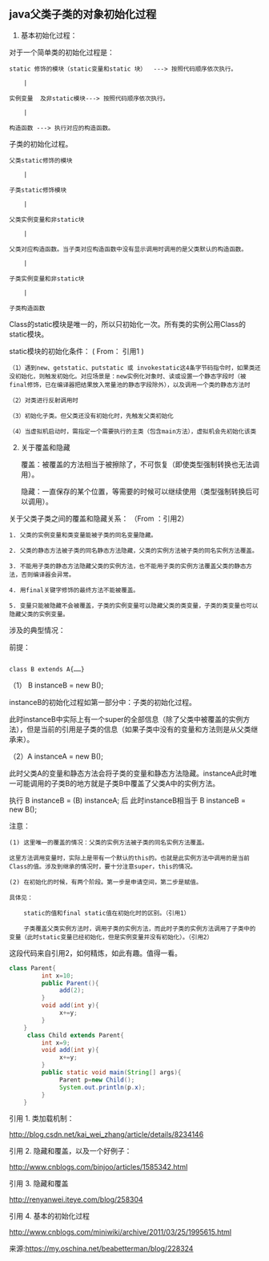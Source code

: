 ## java父类子类的对象初始化过程

1. 基本初始化过程：

对于一个简单类的初始化过程是：

    static 修饰的模块（static变量和static 块）  ---> 按照代码顺序依次执行。

        |

    实例变量  及非static模块---> 按照代码顺序依次执行。

        |

    构造函数 ---> 执行对应的构造函数。

子类的初始化过程。

    父类static修饰的模块

        |

    子类static修饰模块

        |

    父类实例变量和非static块

        |

    父类对应构造函数。当子类对应构造函数中没有显示调用时调用的是父类默认的构造函数。

        |

    子类实例变量和非static块

        |

    子类构造函数
	
	
Class的static模块是唯一的，所以只初始化一次。所有类的实例公用Class的static模块。

static模块的初始化条件： ( From： 引用1 )

    （1）遇到new、getstatic、putstatic 或 invokestatic这4条字节码指令时，如果类还没初始化，则触发初始化。对应场景是：new实例化对象时、读或设置一个静态字段时（被final修饰，已在编译器把结果放入常量池的静态字段除外），以及调用一个类的静态方法时

    （2）对类进行反射调用时

    （3）初始化子类。但父类还没有初始化时，先触发父类初始化

    （4）当虚拟机启动时，需指定一个需要执行的主类（包含main方法），虚拟机会先初始化该类
	
	
2. 关于覆盖和隐藏

    覆盖：被覆盖的方法相当于被擦除了，不可恢复（即使类型强制转换也无法调用）。

    隐藏：一直保存的某个位置，等需要的时候可以继续使用（类型强制转换后可以调用）。

关于父类子类之间的覆盖和隐藏关系： （From ：引用2）

    1. 父类的实例变量和类变量能被子类的同名变量隐藏。 

    2. 父类的静态方法被子类的同名静态方法隐藏，父类的实例方法被子类的同名实例方法覆盖。 

    3. 不能用子类的静态方法隐藏父类的实例方法，也不能用子类的实例方法覆盖父类的静态方法，否则编译器会异常。 

    4. 用final关键字修饰的最终方法不能被覆盖。 

    5. 变量只能被隐藏不会被覆盖，子类的实例变量可以隐藏父类的类变量，子类的类变量也可以隐藏父类的实例变量。
	

涉及的典型情况：

前提：

```

class B extends A{……}

```

（1） B instanceB = new B();

instanceB的初始化过程如第一部分中：子类的初始化过程。

此时instanceB中实际上有一个super的全部信息（除了父类中被覆盖的实例方法），但是当前的引用是子类的信息（如果子类中没有的变量和方法则是从父类继承来）。



（2）A instanceA = new B();

此时父类A的变量和静态方法会将子类的变量和静态方法隐藏。instanceA此时唯一可能调用的子类B的地方就是子类B中覆盖了父类A中的实例方法。

执行 B instanceB = (B) instanceA; 后 此时instanceB相当于 B instanceB = new B();


注意：

    (1) 这里唯一的覆盖的情况：父类的实例方法被子类的同名实例方法覆盖。

    这里方法调用变量时，实际上是带有一个默认的this的。也就是此实例方法中调用的是当前Class的值。涉及到继承的情况时，要十分注意super，this的情况。

    (2) 在初始化的时候，有两个阶段。第一步是申请空间，第二步是赋值。

    具体见：

        static的值和final static值在初始化时的区别。（引用1）

        子类覆盖父类实例方法时，调用子类的实例方法，而此时子类的实例方法调用了子类中的变量（此时static变量已经初始化，但是实例变量并没有初始化）。（引用2）


这段代码来自引用2，如何精炼，如此有趣。值得一看。
```java
class Parent{
         int x=10;
         public Parent(){
              add(2);
         }
         void add(int y){
              x+=y;
         }
    }
     class Child extends Parent{
         int x=9;
         void add(int y){
              x+=y;
         }
         public static void main(String[] args){
              Parent p=new Child();
              System.out.println(p.x);
         } 
    }
```
引用 1. 类加载机制：

http://blog.csdn.net/kai_wei_zhang/article/details/8234146 

引用 2. 隐藏和覆盖，以及一个好例子：

http://www.cnblogs.com/binjoo/articles/1585342.html

引用 3. 隐藏和覆盖

http://renyanwei.iteye.com/blog/258304 

引用 4. 基本的初始化过程

http://www.cnblogs.com/miniwiki/archive/2011/03/25/1995615.html 

来源:https://my.oschina.net/beabetterman/blog/228324